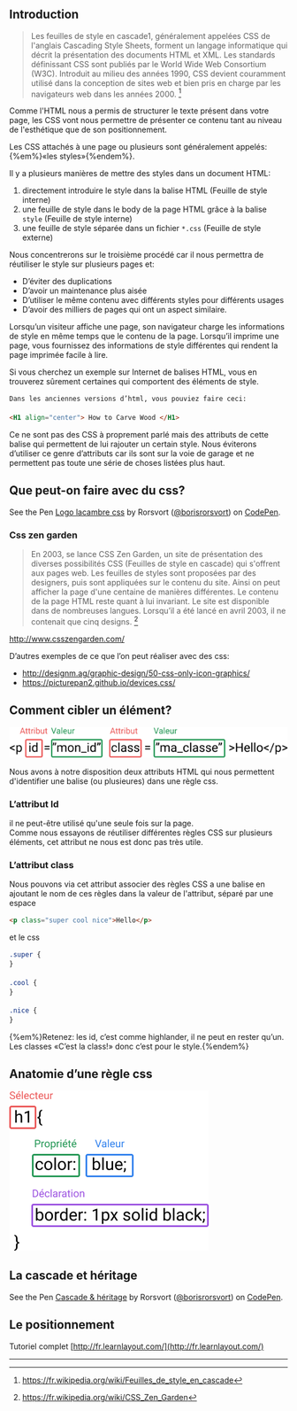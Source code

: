 ## Introduction

> Les feuilles de style en cascade1, généralement appelées CSS de l'anglais Cascading Style Sheets, forment un langage informatique qui décrit la présentation des documents HTML et XML.
> Les standards définissant CSS sont publiés par le World Wide Web Consortium (W3C). Introduit au milieu des années 1990,
> CSS devient couramment utilisé dans la conception de sites web et bien pris en charge par les navigateurs web dans les années 2000. [^1]

Comme l'HTML nous a permis de structurer le texte présent dans votre page,
les CSS vont nous permettre de présenter ce contenu tant au niveau de l'esthétique que de son positionnement.

Les CSS attachés à une page ou plusieurs sont généralement appelés: {%em%}«les styles»{%endem%}.

Il y a plusieurs manières de mettre des styles dans un document HTML:

1. directement introduire le style dans la balise HTML (Feuille de style interne)
2. une feuille de style dans le body de la page HTML grâce à la balise `style` (Feuille de style interne)
3. une feuille de style séparée dans un fichier `*.css` (Feuille de style externe)

Nous concentrerons sur le troisième procédé car il nous permettra de réutiliser le style sur plusieurs pages et:

* D’éviter des duplications
* D’avoir un maintenance plus aisée
* D’utiliser le même contenu avec différents styles pour différents usages
* D’avoir des milliers de pages qui ont un aspect similaire.

Lorsqu’un visiteur affiche une page, son navigateur charge les informations de style en même temps que le contenu de la page.
Lorsqu’il imprime une page, vous fournissez des informations de style différentes qui rendent la page imprimée facile à lire.

Si vous cherchez un exemple sur Internet de balises HTML, vous en trouverez sûrement certaines qui comportent des éléments de style.

```html
Dans les anciennes versions d’html, vous pouviez faire ceci:

<H1 align="center"> How to Carve Wood </H1>
```

Ce ne sont pas des CSS à proprement parlé mais des attributs de cette balise qui permettent de lui rajouter un certain style.
Nous éviterons d’utiliser ce genre d’attributs car ils sont sur la voie de garage et ne permettent pas toute une série de choses listées plus haut.

## Que peut-on faire avec du css?

<p data-height="265" data-theme-id="0" data-slug-hash="JMxmgx" data-default-tab="css,result" data-user="borisrorsvort" data-embed-version="2" data-pen-title="Logo lacambre css" class="codepen">See the Pen <a href="https://codepen.io/borisrorsvort/pen/JMxmgx/">Logo lacambre css</a> by Rorsvort (<a href="https://codepen.io/borisrorsvort">@borisrorsvort</a>) on <a href="https://codepen.io">CodePen</a>.</p>

### Css zen garden

> En 2003, se lance CSS Zen Garden, un site de présentation des diverses possibilités CSS (Feuilles de style en cascade) qui s'offrent aux pages web.
> Les feuilles de styles sont proposées par des designers, puis sont appliquées sur le contenu du site.
> Ainsi on peut afficher la page d'une centaine de manières différentes.
> Le contenu de la page HTML reste quant à lui invariant. Le site est disponible dans de nombreuses langues.
> Lorsqu’il a été lancé en avril 2003, il ne contenait que cinq designs. [^2]

http://www.csszengarden.com/

D’autres exemples de ce que l’on peut réaliser avec des css:

* http://designm.ag/graphic-design/50-css-only-icon-graphics/
* https://picturepan2.github.io/devices.css/

## Comment cibler un élément?

![](../assets/images/css/class-id-attributes.png)

Nous avons à notre disposition deux attributs HTML qui nous permettent d'identifier une balise (ou plusieures) dans une règle css.

### L’attribut Id

il ne peut-être utilisé qu'une seule fois sur la page.  
Comme nous essayons de réutiliser différentes règles CSS sur plusieurs éléments, cet attribut ne nous est donc pas très utile.

### L’attribut class

Nous pouvons via cet attribut associer des règles CSS a une balise en ajoutant le nom de ces règles dans la valeur de l'attribut, séparé par une espace

```html
<p class="super cool nice">Hello</p>
```

et le css

```css
.super {
}

.cool {
}

.nice {
}
```

{%em%}Retenez: les id, c’est comme highlander, il ne peut en rester qu’un. Les classes «C’est la class!» donc c’est pour le style.{%endem%}

## Anatomie d’une règle css

![Anatomie d’une règle css](../assets/images/css/regle-css.png)

## La cascade et héritage

<p data-height="265" data-theme-id="0" data-slug-hash="VygVXa" data-default-tab="css,result" data-user="borisrorsvort" data-embed-version="2" data-pen-title="Cascade & héritage" class="codepen">See the Pen <a href="https://codepen.io/borisrorsvort/pen/VygVXa/">Cascade & héritage</a> by Rorsvort (<a href="https://codepen.io/borisrorsvort">@borisrorsvort</a>) on <a href="https://codepen.io">CodePen</a>.</p>

## Le positionnement

Tutoriel complet [http://fr.learnlayout.com/](http://fr.learnlayout.com/)

<script async src="https://production-assets.codepen.io/assets/embed/ei.js"></script>

---

[^1]: https://fr.wikipedia.org/wiki/Feuilles_de_style_en_cascade
[^2]: https://fr.wikipedia.org/wiki/CSS_Zen_Garden
